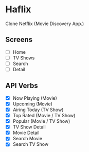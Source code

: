 # Haflix

Clone Netflix (Movie Discovery App.)

## Screens

- [ ] Home
- [ ] TV Shows
- [ ] Search
- [ ] Detail

## API Verbs

- [x] Now Playing (Movie)
- [x] Upcoming (Movie)
- [x] Airing Today (TV Show)
- [x] Top Rated (Movie / TV Show)
- [x] Popular (Movie / TV Show) 
- [x] TV Show Detail
- [x] Movie Detail
- [x] Search Movie
- [x] Search TV Show